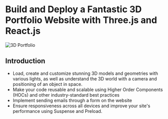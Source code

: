 # Build and Deploy a Fantastic 3D Portfolio Website with Three.js and React.js
![3D Portfolio](https://i.ibb.co/9ykhLtM/Thumbnail.png)



## Introduction

- Load, create and customize stunning 3D models and geometries with various lights, as well as understand the 3D world with a camera and positioning of an object in space.
- Make your code reusable and scalable using Higher Order Components (HOCs) and other industry-standard best practices
- Implement sending emails through a form on the website
- Ensure responsiveness across all devices and improve your site's performance using Suspense and Preload.


